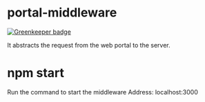 # portal-middleware

[![Greenkeeper badge](https://badges.greenkeeper.io/interactive-apps/portal-middleware.svg)](https://greenkeeper.io/)

It abstracts the request from the web portal to the server.
# npm start
Run the command to start the middleware
Address: localhost:3000

